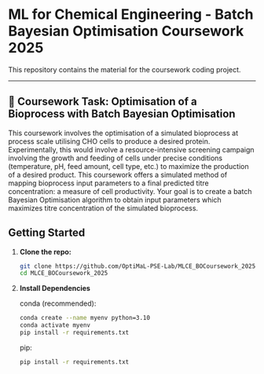 # ML for Chemical Engineering - Batch Bayesian Optimisation Coursework 2025

This repository contains the material for the coursework coding project. 

---

## 📂 Coursework Task: Optimisation of a Bioprocess with Batch Bayesian Optimisation

This coursework involves the optimisation of a simulated bioprocess at process scale utilising CHO cells to produce a desired protein. Experimentally, this would involve a resource-intensive screening campaign involving the growth and feeding of cells under precise conditions (temperature, pH, feed amount, cell type, etc.) to maximize the production of a desired product. This coursework offers a simulated method of mapping bioprocess input parameters to a final predicted titre concentration: a measure of cell productivity. Your goal is to create a batch Bayesian Optimisation algorithm to obtain input parameters which maximizes titre concentration of the simulated bioprocess. 

## Getting Started
1. **Clone the repo:**
   ```bash
   git clone https://github.com/OptiMaL-PSE-Lab/MLCE_BOCoursework_2025.git
   cd MLCE_BOCoursework_2025
   ```

2. **Install Dependencies**
    
    conda (recommended):
    ```bash
    conda create --name myenv python=3.10 
    conda activate myenv
    pip install -r requirements.txt
    ```

    pip:
    ```bash
    pip install -r requirements.txt
    ```